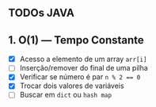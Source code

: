 ## TODOs JAVA

## 1. O(1) — Tempo Constante

- [X] Acesso a elemento de um array `arr[i]`
- [ ] Inserção/remover do final de uma pilha
- [X] Verificar se número é par `n % 2 == 0` 
- [X] Trocar dois valores de variáveis
- [ ] Buscar em `dict` ou `hash map`